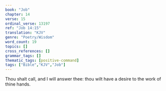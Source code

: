 ```yaml
---
book: "Job"
chapter: 14
verse: 15
ordinal_verse: 13197
ref: "Job 14:15"
translation: "KJV"
genre: "Poetry/Wisdom"
word_count: 19
topics: []
cross_references: []
grammar_tags: []
thematic_tags: [positive-command]
tags: ["Bible","KJV","Job"]
---
```

Thou shalt call, and I will answer thee: thou wilt have a desire to the work of thine hands.
